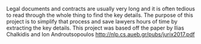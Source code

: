 Legal documents and contracts are usually very long and it is often tedious to read through the whole thing to find the key details. The purpose of this project is to simplify that process and save lawyers hours of time by extracting the key details. This project was based off the paper by Ilias Chalkidis and Ion Androutsopoulos http://nlp.cs.aueb.gr/pubs/jurix2017.pdf
